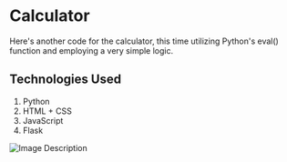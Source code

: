 # Calculator
Here's another code for the calculator, this time utilizing Python's eval() function and employing a very simple logic.

## Technologies Used
1) Python
2) HTML + CSS
3) JavaScript
4) Flask


![Image Description]()
